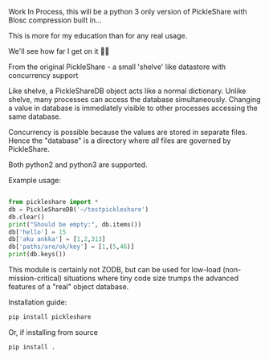 Work In Process, this will be a python 3 only version of PickleShare with Blosc compression built in...

This is more for my education than for any real usage.

We'll see how far I get on it 🤷‍♂️

From the original 
PickleShare - a small 'shelve' like datastore with concurrency support

Like shelve, a PickleShareDB object acts like a normal dictionary. Unlike shelve,
many processes can access the database simultaneously. Changing a value in
database is immediately visible to other processes accessing the same database.

Concurrency is possible because the values are stored in separate files. Hence
the "database" is a directory where *all* files are governed by PickleShare.

Both python2 and python3 are supported.

Example usage:

```python

from pickleshare import *
db = PickleShareDB('~/testpickleshare')
db.clear()
print("Should be empty:", db.items())
db['hello'] = 15
db['aku ankka'] = [1,2,313]
db['paths/are/ok/key'] = [1,(5,46)]
print(db.keys())
```

This module is certainly not ZODB, but can be used for low-load
(non-mission-critical) situations where tiny code size trumps the
advanced features of a "real" object database.

Installation guide: 

```sh
pip install pickleshare
```

Or, if installing from source

```sh
pip install .
```


